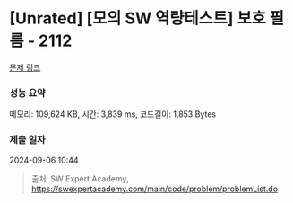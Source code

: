 # [Unrated] [모의 SW 역량테스트] 보호 필름 - 2112 

[문제 링크](https://swexpertacademy.com/main/code/problem/problemDetail.do?contestProbId=AV5V1SYKAaUDFAWu) 

### 성능 요약

메모리: 109,624 KB, 시간: 3,839 ms, 코드길이: 1,853 Bytes

### 제출 일자

2024-09-06 10:44



> 출처: SW Expert Academy, https://swexpertacademy.com/main/code/problem/problemList.do